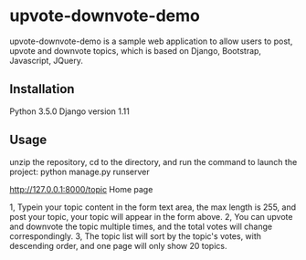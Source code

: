# upvote-downvote-demo

upvote-downvote-demo is a sample web application to allow users to post, upvote and downvote topics, which is based on Django, Bootstrap, Javascript, JQuery.

## Installation

Python 3.5.0
Django version 1.11

## Usage

unzip the repository, cd to the directory, and run the command to launch the project: python manage.py runserver 

http://127.0.0.1:8000/topic Home page

1, Typein your topic content in the form text area, the max length is 255, and post your topic, your topic will appear in the form above.
2, You can upvote and downvote the topic multiple times, and the total votes will change correspondingly.
3, The topic list will sort by the topic's votes, with descending order, and one page will only show 20 topics.
